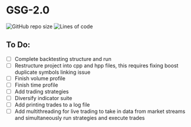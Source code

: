 # GSG-2.0
![GitHub repo size](https://img.shields.io/github/repo-size/sanktrip/GSG-2.0)
![Lines of code](https://img.shields.io/tokei/lines/github/Sanktrip/GSG-2.0)

## To Do:
- [ ] Complete backtesting structure and run
- [ ] Restructure project into cpp and hpp files, this requires fixing boost duplicate symbols linking issue
- [ ] Finish volume profile
- [ ] Finish time profile
- [ ] Add trading strategies
- [ ] Diversify indicator suite
- [ ] Add printing trades to a log file
- [ ] Add multithreading for live trading to take in data from market streams and simultaneously run strategies and execute trades
